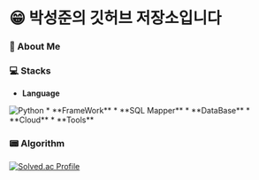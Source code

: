 
# :grin:  박성준의 깃허브 저장소입니다

### 💬 About Me

### :computer: Stacks

* **Language**
<img alt="Python" src ="https://img.shields.io/badge/Python-3776AB.svg?&style=for-the-badge&logo=Python&logoColor=white"/>
* **FrameWork**
* **SQL Mapper**
* **DataBase**
* **Cloud**
* **Tools**

### :pager: **Algorithm**

[![Solved.ac Profile](http://mazassumnida.wtf/api/v2/generate_badge?boj=ckckckemfdjdhk)](https://solved.ac/ckckckemfdjdhk/)
